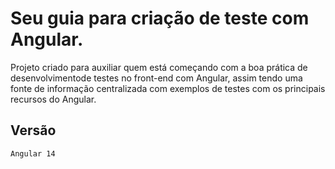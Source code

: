 # Seu guia para criação de teste com Angular.

Projeto criado para auxiliar quem está começando com a boa prática de desenvolvimentode testes no front-end com Angular, assim tendo uma fonte de informação centralizada com exemplos de testes com os principais recursos do Angular.

## Versão

```
Angular 14
```
